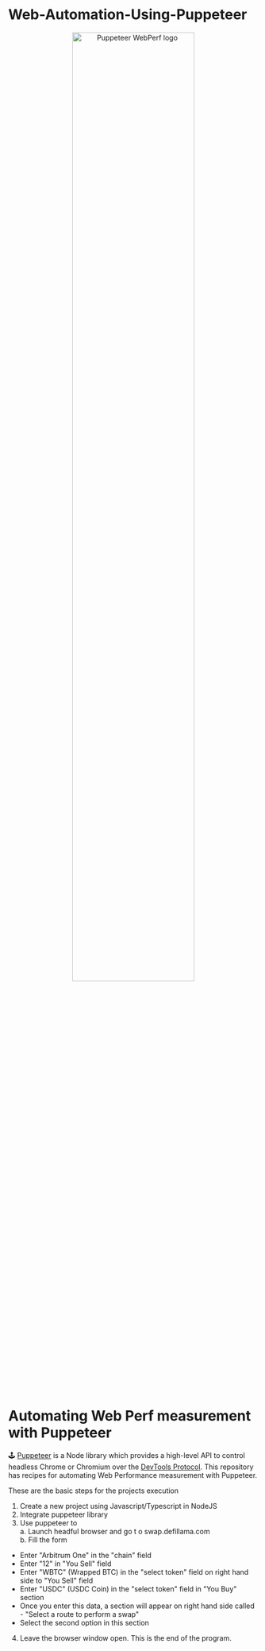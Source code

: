 # Web-Automation-Using-Puppeteer

<p align="center">
<img src="https://user-images.githubusercontent.com/110953/80448571-91919100-88d1-11ea-936a-a8fb1785311e.jpg" alt="Puppeteer WebPerf logo" width="70%"/>
<h1>Automating Web Perf measurement with Puppeteer</h1>
</p>

🕹 <a href="https://pptr.dev">Puppeteer</a> is a Node library which provides a high-level API to control headless Chrome or Chromium over the <a href="https://chromedevtools.github.io/devtools-protocol/">DevTools Protocol</a>. This repository has recipes for automating Web Performance measurement with Puppeteer.

<p>
  These are the basic steps for the projects execution
  <br>
  
1. Create a new project using Javascript/Typescript in NodeJS
2. Integrate puppeteer library
3. Use puppeteer to <br>
a. Launch headful browser and go t o swap.defillama.com<br>
b. Fill the form
- Enter "Arbitrum One" in the "chain" field
- Enter "12" in "You Sell" field
- Enter "WBTC" (Wrapped BTC) in the "select token" field on right hand side to "You Sell" field
- Enter "USDC" (USDC Coin) in the "select token" field in "You Buy" section
- Once you enter this data, a section will appear on right hand side called - "Select a route to perform a swap"
- Select the second option in this section
4. Leave the browser window open. This is the end of the program.

</p>
